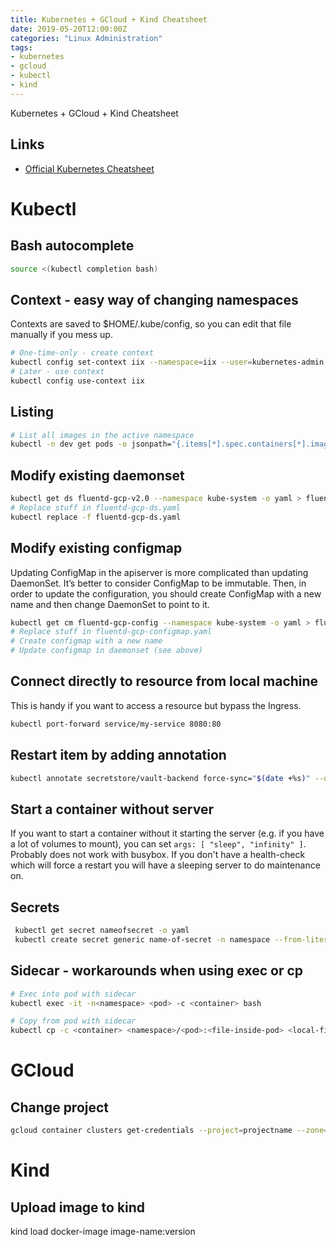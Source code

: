 ```yaml
---
title: Kubernetes + GCloud + Kind Cheatsheet
date: 2019-05-20T12:00:00Z
categories: "Linux Administration"
tags:
- kubernetes
- gcloud
- kubectl
- kind
---
```


Kubernetes + GCloud + Kind Cheatsheet

## Links
* [Official Kubernetes Cheatsheet](https://kubernetes.io/docs/reference/kubectl/cheatsheet/)

# Kubectl

## Bash autocomplete
```bash
source <(kubectl completion bash)
```

## Context - easy way of changing namespaces
Contexts are saved to $HOME/.kube/config, so you can edit that file manually if you mess up.

```bash
# One-time-only - create context
kubectl config set-context iix --namespace=iix --user=kubernetes-admin --cluster=kubernetes
# Later - use context 
kubectl config use-context iix
```

## Listing
```bash
# List all images in the active namespace
kubectl -n dev get pods -o jsonpath="{.items[*].spec.containers[*].image}" |tr -s '[[:space:]]' '\n'
```

## Modify existing daemonset
```bash
kubectl get ds fluentd-gcp-v2.0 --namespace kube-system -o yaml > fluentd-gcp-ds.yaml
# Replace stuff in fluentd-gcp-ds.yaml
kubectl replace -f fluentd-gcp-ds.yaml
```

## Modify existing configmap
Updating ConfigMap in the apiserver is more complicated than updating DaemonSet. It’s better to consider ConfigMap to be immutable. Then, in order to update the configuration, you should create ConfigMap with a new name and then change DaemonSet to point to it.

```bash
kubectl get cm fluentd-gcp-config --namespace kube-system -o yaml > fluentd-gcp-configmap.yaml
# Replace stuff in fluentd-gcp-configmap.yaml
# Create configmap with a new name
# Update configmap in daemonset (see above)
```

## Connect directly to resource from local machine
This is handy if you want to access a resource but bypass the Ingress.
```bash
kubectl port-forward service/my-service 8080:80
```

## Restart item by adding annotation
```bash
kubectl annotate secretstore/vault-backend force-sync="$(date +%s)" --overwrite
```

## Start a container without server
If you want to start a container without it starting the server (e.g. if you have a lot of volumes to mount), you can set `args: [ "sleep", "infinity" ]`. Probably does not work with busybox. If you don't have a health-check which will force a restart you will have a sleeping server to do maintenance on.

## Secrets
```bash
 kubectl get secret nameofsecret -o yaml
 kubectl create secret generic name-of-secret -n namespace --from-literal=secret-key=SECRET_KEY
```

## Sidecar - workarounds when using exec or cp
```bash
# Exec into pod with sidecar
kubectl exec -it -n<namespace> <pod> -c <container> bash

# Copy from pod with sidecar
kubectl cp -c <container> <namespace>/<pod>:<file-inside-pod> <local-filename>
```

# GCloud

## Change project
```bash
gcloud container clusters get-credentials --project=projectname --zone=europe-north1 clustername
```

# Kind

## Upload image to kind
kind load docker-image image-name:version
